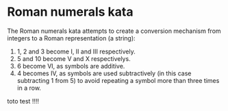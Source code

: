 # Roman numerals kata

The Roman numerals kata attempts to create a conversion mechanism from integers
to a Roman representation (a string):

1. 1, 2 and 3 become I, II and III respectively.
1. 5 and 10 become V and X respectivelys.
1. 6 become VI, as symbols are additive.
1. 4 becomes IV, as symbols are used subtractively (in this case subtracting 1 from 5) to avoid repeating a symbol more than three times in a row.

toto test !!!!